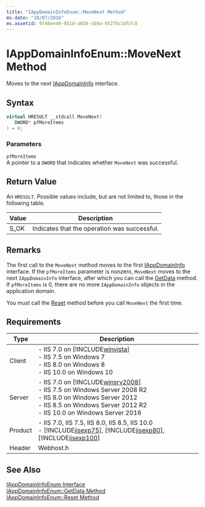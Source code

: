 ```yaml
---
title: "IAppDomainInfoEnum::MoveNext Method"
ms.date: "10/07/2016"
ms.assetid: 9746ee49-951d-a658-169a-9527bc1d57c8
---
```

# IAppDomainInfoEnum::MoveNext Method
Moves to the next [IAppDomainInfo](../../web-development-reference/native-code-api-reference/iappdomaininfo-interface.md) interface.  
  
## Syntax  
  
```cpp  
virtual HRESULT __stdcall MoveNext(  
   DWORD* pfMoreItems  
) = 0;  
```  
  
### Parameters  
 `pfMoreItems`  
 A pointer to a `DWORD` that indicates whether `MoveNext` was successful.  
  
## Return Value  
 An `HRESULT`. Possible values include, but are not limited to, those in the following table.  
  
|Value|Description|  
|-----------|-----------------|  
|S_OK|Indicates that the operation was successful.|  
  
## Remarks  
 The first call to the `MoveNext` method moves to the first [IAppDomainInfo](../../web-development-reference/native-code-api-reference/iappdomaininfo-interface.md) interface. If the `pfMoreItems` parameter is nonzero, `MoveNext` moves to the next `IAppDomainInfo` interface, after which you can call the [GetData](../../web-development-reference/native-code-api-reference/iappdomaininfoenum-getdata-method.md) method. If `pfMoreItems` is 0, there are no more `IAppDomainInfo` objects in the application domain.  
  
 You must call the [Reset](../../web-development-reference/native-code-api-reference/iappdomaininfoenum-reset-method.md) method before you call `MoveNext` the first time.  
  
## Requirements  
  
|Type|Description|  
|----------|-----------------|  
|Client|-   IIS 7.0 on [!INCLUDE[winvista](../../wmi-provider/includes/winvista-md.md)]<br />-   IIS 7.5 on Windows 7<br />-   IIS 8.0 on Windows 8<br />-   IIS 10.0 on Windows 10|  
|Server|-   IIS 7.0 on [!INCLUDE[winsrv2008](../../wmi-provider/includes/winsrv2008-md.md)]<br />-   IIS 7.5 on Windows Server 2008 R2<br />-   IIS 8.0 on Windows Server 2012<br />-   IIS 8.5 on Windows Server 2012 R2<br />-   IIS 10.0 on Windows Server 2016|  
|Product|-   IIS 7.0, IIS 7.5, IIS 8.0, IIS 8.5, IIS 10.0<br />-   [!INCLUDE[iisexp75](../../web-development-reference/native-code-api-reference/includes/iisexp75-md.md)], [!INCLUDE[iisexp80](../../web-development-reference/native-code-api-reference/includes/iisexp80-md.md)], [!INCLUDE[iisexp100](../../web-development-reference/native-code-api-reference/includes/iisexp100-md.md)]|  
|Header|Webhost.h|  
  
## See Also  
 [IAppDomainInfoEnum Interface](../../web-development-reference/native-code-api-reference/iappdomaininfoenum-interface.md)   
 [IAppDomainInfoEnum::GetData Method](../../web-development-reference/native-code-api-reference/iappdomaininfoenum-getdata-method.md)   
 [IAppDomainInfoEnum::Reset Method](../../web-development-reference/native-code-api-reference/iappdomaininfoenum-reset-method.md)
